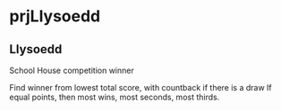 # prjLlysoedd
<h2>Llysoedd</h2>

<p>School House competition winner</p>
<p>Find winner from lowest total score, with countback if there is a draw
If equal points, then most wins, most seconds, most thirds.</p>
